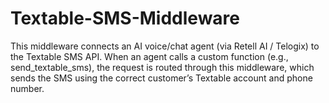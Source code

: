 # Textable-SMS-Middleware
This middleware connects an AI voice/chat agent (via Retell AI / Telogix) to the Textable SMS API. When an agent calls a custom function (e.g., send_textable_sms), the request is routed through this middleware, which sends the SMS using the correct customer’s Textable account and phone number.
